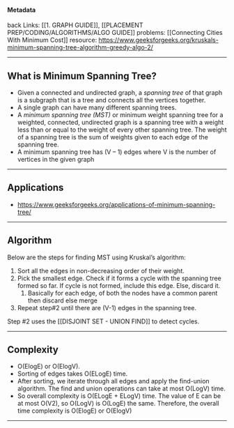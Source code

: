 #### Metadata
back Links: [[1. GRAPH GUIDE]], [[PLACEMENT PREP/CODING/ALGORITHMS/ALGO GUIDE]]
problems:  [[Connecting Cities With Minimum Cost]]
resource: https://www.geeksforgeeks.org/kruskals-minimum-spanning-tree-algorithm-greedy-algo-2/

---
## What is Minimum Spanning Tree?

- Given a connected and undirected graph, a _spanning tree_ of that graph is a subgraph that is a tree and connects all the vertices together. 
- A single graph can have many different spanning trees. 
- A _minimum spanning tree (MST)_ or minimum weight spanning tree for a weighted, connected, undirected graph is a spanning tree with a weight less than or equal to the weight of every other spanning tree. The weight of a spanning tree is the sum of weights given to each edge of the spanning tree.  
- A minimum spanning tree has (V – 1) edges where V is the number of vertices in the given graph

---
## Applications
- https://www.geeksforgeeks.org/applications-of-minimum-spanning-tree/

---
## Algorithm

Below are the steps for finding MST using Kruskal’s algorithm:
1. Sort all the edges in non-decreasing order of their weight.   
2. Pick the smallest edge. Check if it forms a cycle with the spanning tree formed so far. If cycle is not formed, include this edge. Else, discard it.
	1. Basically for each edge, of both the nodes have a common parent then discard else merge
3. Repeat step#2 until there are (V-1) edges in the spanning tree.

Step #2 uses the [[DISJOINT SET - UNION FIND]] to detect cycles.

---

## Complexity

- O(ElogE) or O(ElogV). 
- Sorting of edges takes O(ELogE) time. 
- After sorting, we iterate through all edges and apply the find-union algorithm. The find and union operations can take at most O(LogV) time. 
- So overall complexity is O(ELogE + ELogV) time. The value of E can be at most O(V2), so O(LogV) is O(LogE) the same. Therefore, the overall time complexity is O(ElogE) or O(ElogV)

---